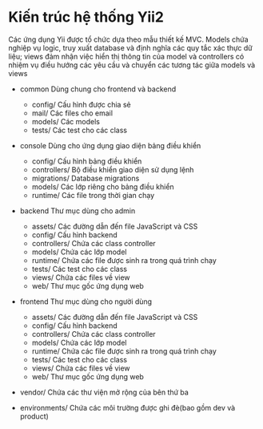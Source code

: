 # Kiến trúc hệ thống Yii2
 Các ứng dụng Yii được tổ chức dựa theo mẫu thiết kế MVC. Models chứa nghiệp vụ logic, truy xuất database và định nghĩa các quy tắc xác thực dữ liệu; views đảm nhận việc hiển thị thông tin của model và controllers có nhiệm vụ điều hướng các yêu cầu và chuyển các tương tác giữa models và views
 * common			Dùng chung cho frontend và backend
    * config/              Cấu hình được chia sẻ 
    * mail/                Các files cho email
    * models/              Các models
    * tests/               Các test cho các class

 * console			Dùng cho ứng dụng giao diện bảng điều khiển
    * config/              Cấu hình bảng điều khiển
    * controllers/         Bộ điều khiển giao diện sử dụng lệnh
    * migrations/          Database migrations
    * models/              Các lớp riêng cho bảng điều khiển
    * runtime/             Các file trong thời gian chạy

 * backend			Thư mục dùng cho admin
    * assets/              Các đường dẫn đến file JavaScript và CSS
    * config/              Cấu hình backend
    * controllers/         Chứa các class controller
    * models/              Chứa các lớp model
    * runtime/             Chứa các file được sinh ra trong quá trình chạy
    * tests/               Các test cho các class
    * views/               Chứa các files về view
    * web/                 Thư mục gốc ứng dụng web

 * frontend			Thư mục dùng cho người dùng
    * assets/              Các đường dẫn đến file JavaScript và CSS
    * config/              Cấu hình backend
    * controllers/         Chứa các class controller
    * models/              Chứa các lớp model
    * runtime/             Chứa các file được sinh ra trong quá trình chạy
    * tests/               Các test cho các class
    * views/               Chứa các files về view
    * web/                 Thư mục gốc ứng dụng web

 * vendor/                  Chứa các thư viện mở rộng của bên thứ ba

 * environments/            Chứa các môi trường được ghi đè(bao gồm dev và product)
